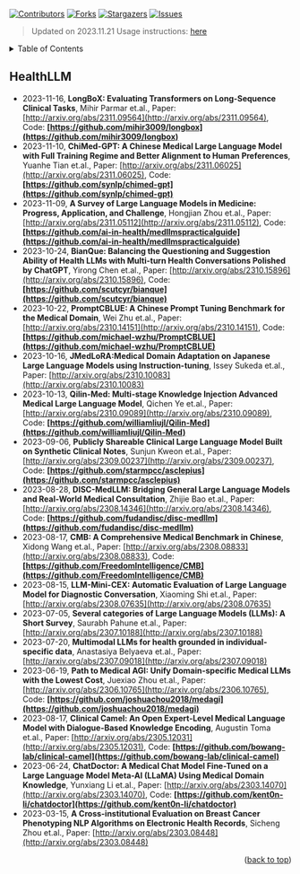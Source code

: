 [![Contributors][contributors-shield]][contributors-url]
[![Forks][forks-shield]][forks-url]
[![Stargazers][stars-shield]][stars-url]
[![Issues][issues-shield]][issues-url]

> Updated on 2023.11.21
> Usage instructions: [here](./docs/README.md#usage)

<details>
  <summary>Table of Contents</summary>
  <ol>
    <li><a href=#healthllm>HealthLLM</a></li>
  </ol>
</details>

## HealthLLM

- 2023-11-16, **LongBoX: Evaluating Transformers on Long-Sequence Clinical Tasks**, Mihir Parmar et.al., Paper: [http://arxiv.org/abs/2311.09564](http://arxiv.org/abs/2311.09564), Code: **[https://github.com/mihir3009/longbox](https://github.com/mihir3009/longbox)**
- 2023-11-10, **ChiMed-GPT: A Chinese Medical Large Language Model with Full Training Regime and Better Alignment to Human Preferences**, Yuanhe Tian et.al., Paper: [http://arxiv.org/abs/2311.06025](http://arxiv.org/abs/2311.06025), Code: **[https://github.com/synlp/chimed-gpt](https://github.com/synlp/chimed-gpt)**
- 2023-11-09, **A Survey of Large Language Models in Medicine: Progress, Application, and Challenge**, Hongjian Zhou et.al., Paper: [http://arxiv.org/abs/2311.05112](http://arxiv.org/abs/2311.05112), Code: **[https://github.com/ai-in-health/medllmspracticalguide](https://github.com/ai-in-health/medllmspracticalguide)**
- 2023-10-24, **BianQue: Balancing the Questioning and Suggestion Ability of Health LLMs with Multi-turn Health Conversations Polished by ChatGPT**, Yirong Chen et.al., Paper: [http://arxiv.org/abs/2310.15896](http://arxiv.org/abs/2310.15896), Code: **[https://github.com/scutcyr/bianque](https://github.com/scutcyr/bianque)**
- 2023-10-22, **PromptCBLUE: A Chinese Prompt Tuning Benchmark for the Medical Domain**, Wei Zhu et.al., Paper: [http://arxiv.org/abs/2310.14151](http://arxiv.org/abs/2310.14151), Code: **[https://github.com/michael-wzhu/PromptCBLUE](https://github.com/michael-wzhu/PromptCBLUE)**
- 2023-10-16, **JMedLoRA:Medical Domain Adaptation on Japanese Large Language Models using Instruction-tuning**, Issey Sukeda et.al., Paper: [http://arxiv.org/abs/2310.10083](http://arxiv.org/abs/2310.10083)
- 2023-10-13, **Qilin-Med: Multi-stage Knowledge Injection Advanced Medical Large Language Model**, Qichen Ye et.al., Paper: [http://arxiv.org/abs/2310.09089](http://arxiv.org/abs/2310.09089), Code: **[https://github.com/williamliujl/Qilin-Med](https://github.com/williamliujl/Qilin-Med)**
- 2023-09-06, **Publicly Shareable Clinical Large Language Model Built on Synthetic Clinical Notes**, Sunjun Kweon et.al., Paper: [http://arxiv.org/abs/2309.00237](http://arxiv.org/abs/2309.00237), Code: **[https://github.com/starmpcc/asclepius](https://github.com/starmpcc/asclepius)**
- 2023-08-28, **DISC-MedLLM: Bridging General Large Language Models and Real-World Medical Consultation**, Zhijie Bao et.al., Paper: [http://arxiv.org/abs/2308.14346](http://arxiv.org/abs/2308.14346), Code: **[https://github.com/fudandisc/disc-medllm](https://github.com/fudandisc/disc-medllm)**
- 2023-08-17, **CMB: A Comprehensive Medical Benchmark in Chinese**, Xidong Wang et.al., Paper: [http://arxiv.org/abs/2308.08833](http://arxiv.org/abs/2308.08833), Code: **[https://github.com/FreedomIntelligence/CMB](https://github.com/FreedomIntelligence/CMB)**
- 2023-08-15, **LLM-Mini-CEX: Automatic Evaluation of Large Language Model for Diagnostic Conversation**, Xiaoming Shi et.al., Paper: [http://arxiv.org/abs/2308.07635](http://arxiv.org/abs/2308.07635)
- 2023-07-05, **Several categories of Large Language Models (LLMs): A Short Survey**, Saurabh Pahune et.al., Paper: [http://arxiv.org/abs/2307.10188](http://arxiv.org/abs/2307.10188)
- 2023-07-20, **Multimodal LLMs for health grounded in individual-specific data**, Anastasiya Belyaeva et.al., Paper: [http://arxiv.org/abs/2307.09018](http://arxiv.org/abs/2307.09018)
- 2023-06-19, **Path to Medical AGI: Unify Domain-specific Medical LLMs with the Lowest Cost**, Juexiao Zhou et.al., Paper: [http://arxiv.org/abs/2306.10765](http://arxiv.org/abs/2306.10765), Code: **[https://github.com/joshuachou2018/medagi](https://github.com/joshuachou2018/medagi)**
- 2023-08-17, **Clinical Camel: An Open Expert-Level Medical Language Model with Dialogue-Based Knowledge Encoding**, Augustin Toma et.al., Paper: [http://arxiv.org/abs/2305.12031](http://arxiv.org/abs/2305.12031), Code: **[https://github.com/bowang-lab/clinical-camel](https://github.com/bowang-lab/clinical-camel)**
- 2023-06-24, **ChatDoctor: A Medical Chat Model Fine-Tuned on a Large Language Model Meta-AI (LLaMA) Using Medical Domain Knowledge**, Yunxiang Li et.al., Paper: [http://arxiv.org/abs/2303.14070](http://arxiv.org/abs/2303.14070), Code: **[https://github.com/kent0n-li/chatdoctor](https://github.com/kent0n-li/chatdoctor)**
- 2023-03-15, **A Cross-institutional Evaluation on Breast Cancer Phenotyping NLP Algorithms on Electronic Health Records**, Sicheng Zhou et.al., Paper: [http://arxiv.org/abs/2303.08448](http://arxiv.org/abs/2303.08448)

<p align=right>(<a href=#updated-on-20231121>back to top</a>)</p>

[contributors-shield]: https://img.shields.io/github/contributors/xansar/health-arxiv-daily.svg?style=for-the-badge
[contributors-url]: https://github.com/xansar/health-arxiv-daily/graphs/contributors
[forks-shield]: https://img.shields.io/github/forks/xansar/health-arxiv-daily.svg?style=for-the-badge
[forks-url]: https://github.com/xansar/health-arxiv-daily/network/members
[stars-shield]: https://img.shields.io/github/stars/xansar/health-arxiv-daily.svg?style=for-the-badge
[stars-url]: https://github.com/xansar/health-arxiv-daily/stargazers
[issues-shield]: https://img.shields.io/github/issues/xansar/health-arxiv-daily.svg?style=for-the-badge
[issues-url]: https://github.com/xansar/health-arxiv-daily/issues

